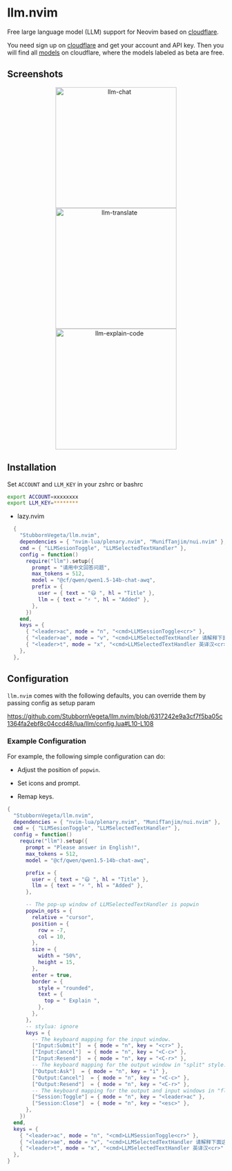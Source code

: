 # llm.nvim

Free large language model (LLM) support for Neovim based on [cloudflare](https://dash.cloudflare.com/).

You need sign up on [cloudflare](https://dash.cloudflare.com/) and get your account and API key. Then you will find all [models](https://developers.cloudflare.com/workers-ai/models/) on cloudflare, where the models labeled as beta are free.


## Screenshots

<p align= "center">
  <img src="https://github.com/StubbornVegeta/screenshot/blob/master/llm/llm-chat-compress.png" alt="llm-chat" height="280">
  <img src="https://github.com/StubbornVegeta/screenshot/blob/master/llm/llm-translate-compress.png" alt="llm-translate" height="280">
  <img src="https://github.com/StubbornVegeta/screenshot/blob/master/llm/llm-explain-code-compress.png" alt="llm-explain-code" height="280">
</p>

## Installation

Set `ACCOUNT` and `LLM_KEY` in your zshrc or bashrc
```sh
export ACCOUNT=xxxxxxxx
export LLM_KEY=********
```

- lazy.nvim

```lua
  {
    "StubbornVegeta/llm.nvim",
    dependencies = { "nvim-lua/plenary.nvim", "MunifTanjim/nui.nvim" },
    cmd = { "LLMSesionToggle", "LLMSelectedTextHandler" },
    config = function()
      require("llm").setup({
        prompt = "请用中文回答问题",
        max_tokens = 512,
        model = "@cf/qwen/qwen1.5-14b-chat-awq",
        prefix = {
          user = { text = "😃 ", hl = "Title" },
          llm = { text = "⚡ ", hl = "Added" },
        },
      })
    end,
    keys = {
      { "<leader>ac", mode = "n", "<cmd>LLMSessionToggle<cr>" },
      { "<leader>ae", mode = "v", "<cmd>LLMSelectedTextHandler 请解释下面这段代码<cr>" },
      { "<leader>t", mode = "x", "<cmd>LLMSelectedTextHandler 英译汉<cr>" },
    },
  },
```

## Configuration

`llm.nvim` comes with the following defaults, you can override them by passing config as setup param

https://github.com/StubbornVegeta/llm.nvim/blob/6317242e9a3cf7f5ba05c1364fa2ebf8c04ccd48/lua/llm/config.lua#L10-L108

### Example Configuration

For example, the following simple configuration can do:

- Adjust the position of `popwin`.

- Set icons and prompt.

- Remap keys.
```lua
{
  "StubbornVegeta/llm.nvim",
  dependencies = { "nvim-lua/plenary.nvim", "MunifTanjim/nui.nvim" },
  cmd = { "LLMSesionToggle", "LLMSelectedTextHandler" },
  config = function()
    require("llm").setup({
      prompt = "Please answer in English!",
      max_tokens = 512,
      model = "@cf/qwen/qwen1.5-14b-chat-awq",

      prefix = {
        user = { text = "😃 ", hl = "Title" },
        llm = { text = "⚡ ", hl = "Added" },
      },

      -- The pop-up window of LLMSelectedTextHandler is popwin
      popwin_opts = {
        relative = "cursor",
        position = {
          row = -7,
          col = 10,
        },
        size = {
          width = "50%",
          height = 15,
        },
        enter = true,
        border = {
          style = "rounded",
          text = {
            top = " Explain ",
          },
        },
      },
      -- stylua: ignore
      keys = {
        -- The keyboard mapping for the input window.
        ["Input:Submit"]  = { mode = "n", key = "<cr>" },
        ["Input:Cancel"]  = { mode = "n", key = "<C-c>" },
        ["Input:Resend"]  = { mode = "n", key = "<C-r>" },
        -- The keyboard mapping for the output window in "split" style.
        ["Output:Ask"]  = { mode = "n", key = "i" },
        ["Output:Cancel"]  = { mode = "n", key = "<C-c>" },
        ["Output:Resend"]  = { mode = "n", key = "<C-r>" },
        -- The keyboard mapping for the output and input windows in "float" style.
        ["Session:Toggle"] = { mode = "n", key = "<leader>ac" },
        ["Session:Close"]  = { mode = "n", key = "<esc>" },
      },
    })
  end,
  keys = {
    { "<leader>ac", mode = "n", "<cmd>LLMSessionToggle<cr>" },
    { "<leader>ae", mode = "v", "<cmd>LLMSelectedTextHandler 请解释下面这段代码<cr>" },
    { "<leader>t", mode = "x", "<cmd>LLMSelectedTextHandler 英译汉<cr>" },
  },
}
```

